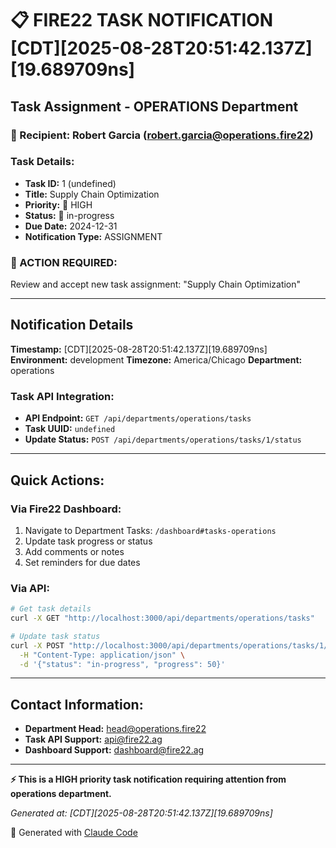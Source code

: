 # 📋 FIRE22 TASK NOTIFICATION [CDT][2025-08-28T20:51:42.137Z][19.689709ns]

## Task Assignment - OPERATIONS Department

### 📧 Recipient: Robert Garcia (robert.garcia@operations.fire22)

### Task Details:
- **Task ID:** 1 (undefined)
- **Title:** Supply Chain Optimization
- **Priority:** 🔴 HIGH
- **Status:** 🔄 in-progress
- **Due Date:** 2024-12-31
- **Notification Type:** ASSIGNMENT

### 🎯 ACTION REQUIRED:
Review and accept new task assignment: "Supply Chain Optimization"

---

## Notification Details

**Timestamp:** [CDT][2025-08-28T20:51:42.137Z][19.689709ns]
**Environment:** development
**Timezone:** America/Chicago
**Department:** operations

### Task API Integration:
- **API Endpoint:** `GET /api/departments/operations/tasks`
- **Task UUID:** `undefined`
- **Update Status:** `POST /api/departments/operations/tasks/1/status`

---

## Quick Actions:

### Via Fire22 Dashboard:
1. Navigate to Department Tasks: `/dashboard#tasks-operations`
2. Update task progress or status
3. Add comments or notes
4. Set reminders for due dates

### Via API:
```bash
# Get task details
curl -X GET "http://localhost:3000/api/departments/operations/tasks"

# Update task status
curl -X POST "http://localhost:3000/api/departments/operations/tasks/1/status" \
  -H "Content-Type: application/json" \
  -d '{"status": "in-progress", "progress": 50}'
```

---

## Contact Information:
- **Department Head:** head@operations.fire22
- **Task API Support:** api@fire22.ag
- **Dashboard Support:** dashboard@fire22.ag

---

**⚡ This is a HIGH priority task notification requiring attention from operations department.**

*Generated at: [CDT][2025-08-28T20:51:42.137Z][19.689709ns]*

🤖 Generated with [Claude Code](https://claude.ai/code)
